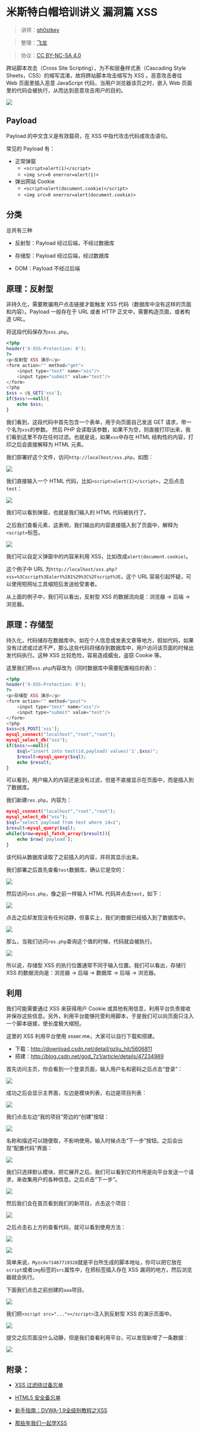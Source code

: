 # 米斯特白帽培训讲义 漏洞篇 XSS

> 讲师：[gh0stkey](https://www.zhihu.com/people/gh0stkey/answers)

> 整理：[飞龙](https://github.com/)

> 协议：[CC BY-NC-SA 4.0](http://creativecommons.org/licenses/by-nc-sa/4.0/)

跨站脚本攻击（Cross Site Scripting），为不和层叠样式表（Cascading Style Sheets，CSS）的缩写混淆，故将跨站脚本攻击缩写为 XSS 。恶意攻击者往 Web 页面里插入恶意 JavaScript 代码，当用户浏览器该页之时，嵌入 Web 页面里的代码会被执行，从而达到恶意攻击用户的目的。

![](http://upload-images.jianshu.io/upload_images/118142-d91de274c3a530ee.jpg)

## Payload

Payload 的中文含义是有效载荷，在 XSS 中指代攻击代码或攻击语句。

常见的 Payload 有：

+   正常弹窗
    +   `<script>alert(1)</script>`
    +   `<img src=0 onerror=alert(1)>`
+   弹出网站 Cookie
    +   `<script>alert(document.cookie)</script>`
    +   `<img src=0 onerror=alert(document.cookie)>`

## 分类

总共有三种

+   反射型：Payload 经过后端，不经过数据库

+   存储型：Payload 经过后端，经过数据库

+   DOM：Payload 不经过后端

## 原理：反射型

非持久化，需要欺骗用户点击链接才能触发 XSS 代码（数据库中没有这样的页面和内容）。Payload 一般存在于 URL 或者 HTTP 正文中，需要构造页面，或者构造 URL。

将这段代码保存为`xss.php`。

```php
<?php
header('X-XSS-Protection: 0');
?>
<p>反射型 XSS 演示</p>
<form action="" method="get">
    <input type="text" name="xss"/>
    <input type="submit" value="test"/>
</form>
<?php
$xss = @$_GET['xss'];
if($xss!==null){
    echo $xss;
}
```

我们看到，这段代码中首先包含一个表单，用于向页面自己发送 GET 请求，带一个名为`xss`的参数。 然后 PHP 会读取该参数，如果不为空，则直接打印出来，我们看到这里不存在任何过滤。也就是说，如果`xss`中存在 HTML 结构性的内容，打印之后会直接解释为 HTML 元素。

我们部署好这个文件，访问`http://localhost/xss.php`，如图：

![](http://ww3.sinaimg.cn/large/841aea59jw1faxil77wmkj20m906y74m.jpg)

我们直接输入一个 HTML 代码，比如`<script>alert(1)</script>`，之后点击`test`：

![](http://ww4.sinaimg.cn/large/841aea59jw1faxilg2ftoj213s0nbwfm.jpg)

我们可以看到弹窗，也就是我们输入的 HTML 代码被执行了。

之后我们查看元素，这表明，我们输出的内容直接插入到了页面中，解释为`<script>`标签。

![](http://ww3.sinaimg.cn/large/841aea59jw1faxillhzadj20v906sq3d.jpg)

我们可以自定义弹窗中的内容来利用 XSS，比如改成`alert(document.cookie)`。

这个例子中 URL 为`http://localhost/xss.php?xss=%3Cscript%3Ealert%281%29%3C%2Fscript%3E`，这个 URL 容易引起怀疑，可以使用短网址工具缩短后发送给受害者。

从上面的例子中，我们可以看出，反射型 XSS 的数据流向是：浏览器 -> 后端 -> 浏览器。

## 原理：存储型

持久化，代码储存在数据库中。如在个人信息或发表文章等地方，假如代码，如果没有过滤或过滤不严，那么这些代码将储存到数据库中，用户访问该页面的时候出发代码执行。这种 XSS 比较危险，容易造成蠕虫，盗窃 Cookie 等。

这里我们把`xss.php`内容改为（同时数据库中需要配置相应的表）：

```php
<?php
header('X-XSS-Protection: 0');
?>
<p>存储型 XSS 演示</p>
<form action="" method="post">
    <input type="text" name="xss"/>
    <input type="submit" value="test"/>
</form>
<?php
$xss=@$_POST['xss'];
mysql_connect("localhost","root","root");
mysql_select_db("xss");
if($xss!==null){
    $sql="insert into test(id,payload) values('1',$xss)";
    $result=mysql_query($sql);
    echo $result;
}
```

可以看到，用户输入的内容还是没有过滤，但是不直接显示在页面中，而是插入到了数据库。

我们新建`res.php`，内容为：

```php
mysql_connect("localhost","root","root");
mysql_select_db("xss");
$sql="select payload from test where id=1";
$result=mysql_query($sql);
while($row=mysql_fetch_array($result)){
    echo $row['payload'];
}
```

该代码从数据库读取了之前插入的内容，并将其显示出来。

我们部署之后首先查看`test`数据库，确认它是空的：

![](http://ww2.sinaimg.cn/large/841aea59jw1faxilwsv6bj213x0n9q5c.jpg)

然后访问`xss.php`，像之前一样输入 HTML 代码并点击`test`，如下：

![](http://ww2.sinaimg.cn/large/841aea59jw1faxim219m0j20ma073q3c.jpg)

点击之后却发现没有任何动静，但事实上，我们的数据已经插入到了数据库中。

![](http://ww3.sinaimg.cn/large/841aea59jw1faxim4y27jj20xv0i4gn1.jpg)

那么，当我们访问`res.php`查询这个值的时候，代码就会被执行。

![](http://ww1.sinaimg.cn/large/841aea59jw1faxim9t2myj213z0ndt9u.jpg)

所以说，存储型 XSS 的执行位置通常不同于输入位置。我们可以看出，存储行 XSS 的数据流向是：浏览器 -> 后端 -> 数据库 -> 后端 -> 浏览器。

## 利用

我们可能需要通过 XSS 来获得用户 Cookie 或其他有用信息，利用平台负责接收并保存这些信息。另外，利用平台能够托管利用脚本，于是我们可以向页面只注入一个脚本链接，使长度极大缩短。

这里的 XSS 利用平台使用 xsser.me，大家可以自行下载和搭建。

+   下载：http://download.csdn.net/detail/gzliu_hit/5606811
+   搭建：http://blog.csdn.net/god_7z1/article/details/47234989

首先访问主页，你会看到一个登录页面，输入用户名和密码之后点击“登录”：

![](http://ww1.sinaimg.cn/large/841aea59jw1fb3yxb3dnnj20s30b0weo.jpg)

成功之后会显示主界面，左边是模块列表，右边是项目列表：

![](http://ww2.sinaimg.cn/large/841aea59jw1fb3yxe64umj20rh0bbmxp.jpg)

我们点击左边“我的项目”旁边的“创建”按钮：

![](http://ww1.sinaimg.cn/large/841aea59jw1fb3yxn90ygj20nf0f3dfx.jpg)

名称和描述可以随便取，不影响使用。输入时候点击“下一步”按钮。之后会出现“配置代码”界面：

![](http://ww4.sinaimg.cn/large/841aea59jw1fb3yxpzws8j20l30htaac.jpg)

我们只选择默认模块，把它展开之后，我们可以看到它的作用是向平台发送一个请求，来收集用户的各种信息。之后点击“下一步”。

![](http://ww4.sinaimg.cn/large/841aea59jw1fb3yxv7av7j20jj06u3z7.jpg)

然后我们会在首页看到我们的新项目，点击这个项目：

![](http://ww1.sinaimg.cn/large/841aea59jw1fb3yy1gjxej20rd04pdg3.jpg)

之后点击右上方的查看代码，就可以看到使用方法：

![](http://ww3.sinaimg.cn/large/841aea59jw1fb3yy4ue4gj20lq0e3405.jpg)

![](http://ww2.sinaimg.cn/large/841aea59jw1fb3yy7ox5hj20le07xdg6.jpg)

简单来说，`MyzcXv?1467719328`就是平台所生成的脚本地址，你可以把它放在`script`或者`img`标签的`src`属性中，在把标签插入存在 XSS 漏洞的地方，然后浏览器就会执行。

下面我们点击之前创建的`aaa`项目。

![](http://ww1.sinaimg.cn/large/841aea59jw1faximf8m9uj213m0o0q6c.jpg)

我们把`<script src="..."></script>`注入到反射型 XSS 的演示页面中。

![](http://ww3.sinaimg.cn/large/841aea59jw1faximjwhluj20m807ht95.jpg)

提交之后页面没什么动静，但是我们查看利用平台，可以发现新增了一条数据：

![](http://ww4.sinaimg.cn/large/841aea59jw1faximnishnj20qs0g5q4k.jpg)

## 附录：

+ [XSS 过滤绕过备忘单](http://cheatsheets.hackdig.com/?4.htm)

+ [HTML5 安全备忘单](https://html5sec.org/)

+ [新手指南：DVWA-1.9全级别教程之XSS](http://www.freebuf.com/articles/web/123779.html)

+ [那些年我们一起学XSS](https://www.gitbook.com/book/wizardforcel/xss-naxienian/details)
